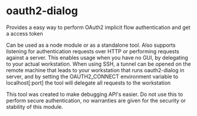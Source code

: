 ﻿oauth2-dialog
==============
Provides a easy way to perform OAuth2 implicit flow authentication and get a access token

Can be used as a node module or as a standalone tool. 
Also supports listening for authentication requests over HTTP or performing requests against a server. 
This enables usage when you have no GUI, by delegating to your actual workstation. 
When using SSH, a tunnel can be opened on the remote machine that leads to your workstation that runs
oauth2-dialog in server, and by setting the OAUTH2_CONNECT environment variable to localhost[:port] the
tool will delegate all requests to the workstation

This tool was created to make debugging API's easier.
Do not use this to perform secure authentication, no warranties are given for the security or stability of this module.